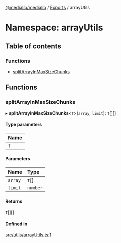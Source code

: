 [@medialib/medialib](../README.md) / [Exports](../modules.md) / arrayUtils

# Namespace: arrayUtils

## Table of contents

### Functions

- [splitArrayInMaxSizeChunks](arrayUtils.md#splitarrayinmaxsizechunks)

## Functions

### splitArrayInMaxSizeChunks

▸ **splitArrayInMaxSizeChunks**<`T`\>(`array`, `limit`): `T`[][]

#### Type parameters

| Name |
| :------ |
| `T` |

#### Parameters

| Name | Type |
| :------ | :------ |
| `array` | `T`[] |
| `limit` | `number` |

#### Returns

`T`[][]

#### Defined in

[src/utils/arrayUtils.ts:1](https://github.com/medialib-project/medialib/blob/d187830/src/utils/arrayUtils.ts#L1)
